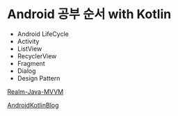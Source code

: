 # Android 공부 순서 with Kotlin

- Android LifeCycle
- Activity
- ListView
- RecyclerView
- Fragment
- Dialog
- Design Pattern



[Realm-Java-MVVM](https://academy.realm.io/kr/posts/android-architecture-components-and-realm/)

[AndroidKotlinBlog](https://blog.yena.io/studynote/2017/12/06/Android-Kotlin-RecyclerView1.html)


